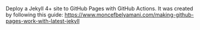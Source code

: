 Deploy a 
Jekyll 4+ site to GitHub Pages with GitHub Actions.  It was created by following this guide:
https://www.moncefbelyamani.com/making-github-pages-work-with-latest-jekyll
